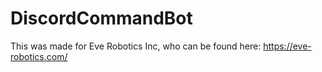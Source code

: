 # DiscordCommandBot
This was made for Eve Robotics Inc, who can be found here: https://eve-robotics.com/
